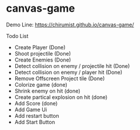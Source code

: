 # canvas-game
Demo Line: https://chirumist.github.io/canvas-game/

Todo List
- Create Player (Done)
- Shoot projectile (Done)
- Create Enemies (Done)
- Detect collision on enemy / projectile hit (Done)
- Detect collision on enemy / player hit (Done)
- Remove Offscreen Project tile (Done)
- Colorize game (done)
- Shrink enemy on hit (done)
- Create partical explosion on hit (done)
- Add Score (done)
- Add Game Ui
- Add restart button
- Add Start Button
